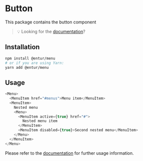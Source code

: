 # Button

This package contains the button component

> 💡 Looking for the [documentation](https://design.entur.org/komponenter/menyer)?

## Installation

```sh
npm install @entur/menu
# or if you are using Yarn:
yarn add @entur/menu
```

## Usage

```js
<Menu>
  <MenuItem href="#menus">Menu item</MenuItem>
  <MenuItem>
    Nested menu
    <Menu>
      <MenuItem active={true} href="#">
        Nested menu item
      </MenuItem>
      <MenuItem disabled={true}>Second nested menu</MenuItem>
    </Menu>
  </MenuItem>
</Menu>
```

Please refer to the [documentation](https://design.entur.org/komponenter/menyer) for further usage information.
